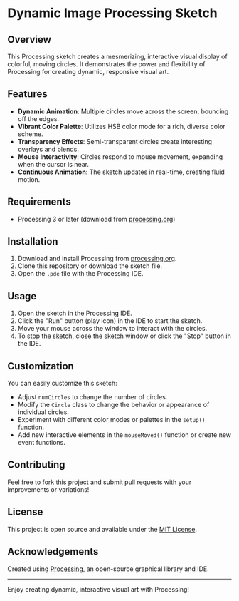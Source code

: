 # Dynamic Image Processing Sketch

## Overview

This Processing sketch creates a mesmerizing, interactive visual display of colorful, moving circles. It demonstrates the power and flexibility of Processing for creating dynamic, responsive visual art.

## Features

- **Dynamic Animation**: Multiple circles move across the screen, bouncing off the edges.
- **Vibrant Color Palette**: Utilizes HSB color mode for a rich, diverse color scheme.
- **Transparency Effects**: Semi-transparent circles create interesting overlays and blends.
- **Mouse Interactivity**: Circles respond to mouse movement, expanding when the cursor is near.
- **Continuous Animation**: The sketch updates in real-time, creating fluid motion.

## Requirements

- Processing 3 or later (download from [processing.org](https://processing.org))

## Installation

1. Download and install Processing from [processing.org](https://processing.org).
2. Clone this repository or download the sketch file.
3. Open the `.pde` file with the Processing IDE.

## Usage

1. Open the sketch in the Processing IDE.
2. Click the "Run" button (play icon) in the IDE to start the sketch.
3. Move your mouse across the window to interact with the circles.
4. To stop the sketch, close the sketch window or click the "Stop" button in the IDE.

## Customization

You can easily customize this sketch:

- Adjust `numCircles` to change the number of circles.
- Modify the `Circle` class to change the behavior or appearance of individual circles.
- Experiment with different color modes or palettes in the `setup()` function.
- Add new interactive elements in the `mouseMoved()` function or create new event functions.

## Contributing

Feel free to fork this project and submit pull requests with your improvements or variations!

## License

This project is open source and available under the [MIT License](LICENSE).

## Acknowledgements

Created using [Processing](https://processing.org), an open-source graphical library and IDE.

---

Enjoy creating dynamic, interactive visual art with Processing!
